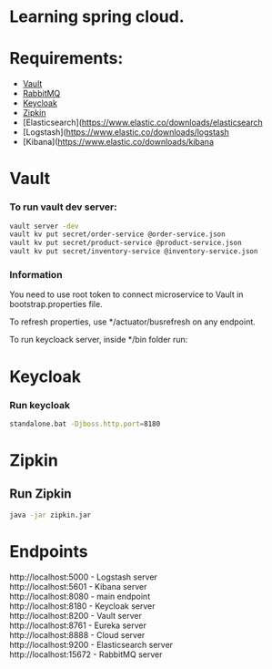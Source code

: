 # Learning spring cloud.

# Requirements:

- [Vault](https://www.vaultproject.io/)
- [RabbitMQ](https://www.rabbitmq.com/)
- [Keycloak](https://www.keycloak.org/)
- [Zipkin](https://zipkin.io/)
- [Elasticsearch](https://www.elastic.co/downloads/elasticsearch
- [Logstash](https://www.elastic.co/downloads/logstash
- [Kibana](https://www.elastic.co/downloads/kibana

# Vault

### To run vault dev server: 
```bash
vault server -dev
vault kv put secret/order-service @order-service.json
vault kv put secret/product-service @product-service.json
vault kv put secret/inventory-service @inventory-service.json
```

### Information

You need to use root token to connect microservice to Vault in bootstrap.properties file.

To refresh properties, use */actuator/busrefresh on any endpoint.

To run keycloack server, inside */bin folder run:

# Keycloak

### Run keycloak

```bash
standalone.bat -Djboss.http.port=8180
```

# Zipkin

## Run Zipkin

```bash
java -jar zipkin.jar
```

# Endpoints

http://localhost:5000 - Logstash server  
http://localhost:5601 - Kibana server  
http://localhost:8080 - main endpoint  
http://localhost:8180 - Keycloak server  
http://localhost:8200 - Vault server  
http://localhost:8761 - Eureka server  
http://localhost:8888 - Cloud server  
http://localhost:9200 - Elasticsearch server  
http://localhost:15672 - RabbitMQ server  
